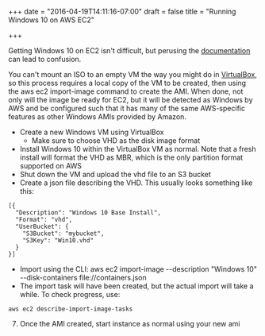 +++
date = "2016-04-19T14:11:16-07:00"
draft = false
title = "Running Windows 10 on AWS EC2"

+++

Getting Windows 10 on EC2 isn't difficult, but perusing the [documentation]
can lead to confusion.

You can't mount an ISO to an empty VM the way you might do in [VirtualBox],
so this process requires a local copy of the VM to be created, then
using the aws ec2 import-image command to create the AMI. When done,
not only will the image be ready for EC2, but it will be detected as
Windows by AWS and be configured such that it has many of the same
AWS-specific features as other Windows AMIs provided by Amazon.

* Create a new Windows VM using VirtualBox
   - Make sure to choose VHD as the disk image format
* Install Windows 10 within the VirtualBox VM as normal.
   Note that a fresh install will format the VHD as MBR,
   which is the only partition format supported on AWS
* Shut down the VM and upload the vhd file to an S3 bucket
* Create a json file describing the VHD. This usually looks something like this:
```
[{
  "Description": "Windows 10 Base Install",
  "Format": "vhd",
  "UserBucket": {
    "S3Bucket": "mybucket",
    "S3Key": "Win10.vhd"
  }
}]
```
* Import using the CLI: aws ec2 import-image --description "Windows 10" --disk-containers file://containers.json
* The import task will have been created, but the actual import will
   take a while. To check progress, use: 
```
aws ec2 describe-import-image-tasks
```
7. Once the AMI created, start instance as normal using your new ami

[documentation]: http://docs.aws.amazon.com/AWSEC2/latest/UserGuide/UsingImportImage.html
[VirtualBox]: https://www.virtualbox.org/
